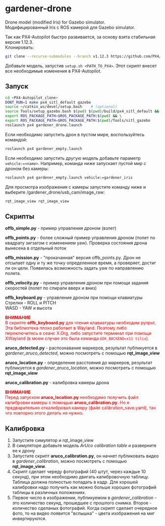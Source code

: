 # gardener-drone
Drone model (modified Iris) for Gazebo simulator.  
Модифицированный Iris c ROS камерой для Gazebo simulator.

Так как PX4-Autopilot быстро развивается, за основу взята стабильная версия 1.12.3.  
Клонировать:  
```bash
git clone --recurse-submodules --branch v1.12.3 https://github.com/PX4/PX4-Autopilot.git
```

Добавьте модель, запустив `setup.sh <PATH_TO_PX4>`. Этот скрипт внесет все необходимые изменения в PX4-Autopilot.

## Запуск
```bash
cd <PX4-Autopilot_clone>
DONT_RUN=1 make px4_sitl_default gazebo
source ~/catkin_ws/devel/setup.bash    # (optional)
source Tools/setup_gazebo.bash $(pwd) $(pwd)/build/px4_sitl_default && \
export ROS_PACKAGE_PATH=$ROS_PACKAGE_PATH:$(pwd) && \
export ROS_PACKAGE_PATH=$ROS_PACKAGE_PATH:$(pwd)/Tools/sitl_gazebo
roslaunch px4 gardener_drone.launch
```
Если необходимо запустить дрон в пустом мире, воспользуйтесь командой:
```bash
roslaunch px4 gardener_empty.launch
```
Если необходимо запустить другую модель добавьте параметр `vehicle:=<name>`. Например, команда ниже запускает пустой мир с дроном без камеры:
```bash
roslaunch px4 gardener_empty.launch vehicle:=gardener_iris
```

Для просмотра изображения с камеры запустите команду ниже и выберите
/gardener_drone/usb_cam/image_raw:
```bash
rqt_image_view rqt_image_view
```

## Скрипты
**offb_simple.py** - пример управления дроном (взлет)

**offb_points.py** - более сложный пример управления дроном (полет по квадрату зигзагом с изменением yaw). Проверка состояния дрона вынесена в отдельный поток

**offb_mission.py** - "прокачанная" версия offb_points.py. Дрон не отсылает одну и ту же точку определенное время, а проверяет, достиг ли он цели. Появилась возможность задать yaw по направлению полета.

**offb_velocity.py** - пример управления дроном при помощи задания скоростей (полет по спирали вверх и вниз)

**offb_keyboard.py** - управление дроном при помощи клавиатуры  
Стрелки - ROLL и PITCH  
WASD - YAW и высота

<span style="color:red">**ВНИМАНИЕ**  
В скрипте **offb_keyboard.py** для чтения клавиатуры необходим pynput. Эта библиотека плохо работает в Wayland. Поэтому либо переключитесь в сеанс X.Org, либо запустите терминал при помощи XWayland (в моем случае это была команда `GDK_BACKEND=x11 tilix`).
</span>

**aruco_detected.py** - распознавание маркеров, результат публикуется в _gardener_aruco_detected_, можно посмотреть с помощью **rqt_image_view**

**aruco_location.py** - определение расстояния до маркеров, результат публикуется в _gardener_aruco_location_, можно посмотреть с помощью **rqt_image_view**

**aruco_calibration.py** - калибровка камеры дрона

<span style="color:red">**ВНИМАНИЕ**  
Перед запуском **aruco_location.py** необходимо получить файл калибровки камеры с помощью **aruco_calibration.py**.
Но я предварительно откалибровал камеру (файл calibration_save.yaml), так что повторно этого делать не нужно.
</span>

## Калибровка
1. Запустите симулятор и rqt_image_view
2. В симуляторе добавьте модель _ArUco calibration table_ и разверните ее к дрону
3. Запустите скрипт **aruco_calibration.py**, он начнет публиковать видео в _gardener_calibration_, можно посмотреть с помощью **rqt_image_view**.
4. Скрипт сделает череду фотографий (40 штут, через каждые 10 секунд), при этом необходимо двигать калибровочную таблицу. Таблица должна полностью попадать в кадр. Для хорошей калибровки надо получить как можно больше хороших фотографий таблицы в различных положениях.
5.  Первое число в изображении, публикуемом в _gardener_calibration_ - это количество секунд, прошедшее с прошлого снимка. Второе - количество сделаных фотографий. Когда скрипт сделает очередное фото, то на видео появится "вспышка" - цвета изображения на миг инвертируются.
